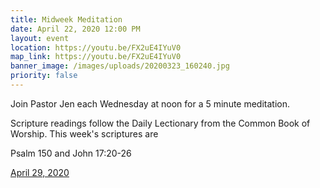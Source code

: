 ```yaml
---
title: Midweek Meditation
date: April 22, 2020 12:00 PM
layout: event
location: https://youtu.be/FX2uE4IYuV0
map_link: https://youtu.be/FX2uE4IYuV0
banner_image: /images/uploads/20200323_160240.jpg
priority: false
---
```

Join Pastor Jen each Wednesday at noon for a 5 minute meditation.

Scripture readings follow the Daily Lectionary from the Common Book of Worship. This week's scriptures are

Psalm 150 and John 17:20-26

[April 29, 2020](https://youtu.be/FX2uE4IYuV0)